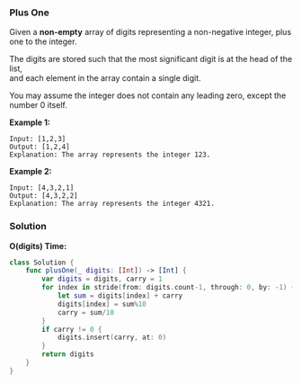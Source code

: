 
### Plus One

Given a __non-empty__ array of digits representing a non-negative integer, plus one to the integer.

The digits are stored such that the most significant digit is at the head of the list,</br>
and each element in the array contain a single digit.

You may assume the integer does not contain any leading zero, except the number 0 itself.

__Example 1:__
```
Input: [1,2,3]
Output: [1,2,4]
Explanation: The array represents the integer 123.
```
__Example 2:__
```
Input: [4,3,2,1]
Output: [4,3,2,2]
Explanation: The array represents the integer 4321.
```

### Solution
__O(digits) Time:__
```Swift
class Solution {
    func plusOne(_ digits: [Int]) -> [Int] {
        var digits = digits, carry = 1
        for index in stride(from: digits.count-1, through: 0, by: -1) {
            let sum = digits[index] + carry
            digits[index] = sum%10
            carry = sum/10
        }
        if carry != 0 {
            digits.insert(carry, at: 0)
        }
        return digits
    }
}
```